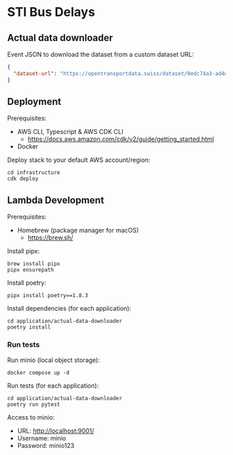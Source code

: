 # STI Bus Delays

## Actual data downloader

Event JSON to download the dataset from a custom dataset URL:

```json
{
  "dataset-url": "https://opentransportdata.swiss/dataset/0edc74a3-ad4d-486e-8657-f8f3b34a0979/resource/19095461-4ded-4678-9c9b-442ae3a834d3/download/2024-08-18_istdaten.csv"
}
```

## Deployment

Prerequisites:
- AWS CLI, Typescript & AWS CDK CLI
  - <https://docs.aws.amazon.com/cdk/v2/guide/getting_started.html>
- Docker

Deploy stack to your default AWS account/region:

```shell
cd infrastructure
cdk deploy
```

## Lambda Development

Prerequisites:
- Homebrew (package manager for macOS)
  - <https://brew.sh/>

Install pipx:

```shell
brew install pipx
pipx ensurepath
```

Install poetry:

```shell
pipx install poetry==1.8.3
```

Install dependencies (for each application):

```shell
cd application/actual-data-downloader
poetry install
```

### Run tests 

Run minio (local object storage):

```shell
docker compose up -d
```

Run tests (for each application):

```shell
cd application/actual-data-downloader
poetry run pytest
```

Access to minio:
- URL: <http://localhost:9001/>
- Username: minio
- Password: minio123
